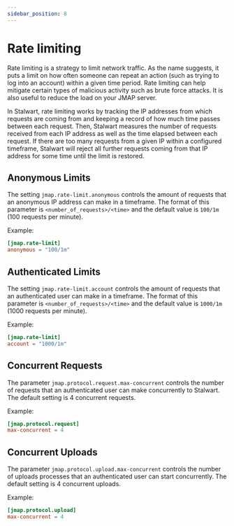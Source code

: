 ```yaml
---
sidebar_position: 8
---
```


# Rate limiting

Rate limiting is a strategy to limit network traffic. As the name suggests, it puts a limit on how often 
someone can repeat an action (such as trying to log into an account) within a given time period.
Rate limiting can help mitigate certain types of malicious activity such as brute force attacks. It is also 
useful to reduce the load on your JMAP server.

In Stalwart, rate limiting works by tracking the IP addresses from which requests are coming from and keeping
a record of how much time passes between each request. Then, Stalwart measures the number of requests received
from each IP address as well as the time elapsed between each request. If there are too many requests from a 
given IP within a configured timeframe, Stalwart will reject all further requests coming from that IP address 
for some time until the limit is restored.

## Anonymous Limits

The setting ``jmap.rate-limit.anonymous`` controls the amount of requests that an anonymous IP address can make
in a timeframe. The format of this parameter is ``<number_of_requests>/<time>``
and the default value is ``100/1m`` (100 requests per minute).

Example:

```toml
[jmap.rate-limit]
anonymous = "100/1m"
```

## Authenticated Limits

The setting ``jmap.rate-limit.account`` controls the amount of requests that an authenticated user can make
in a timeframe. The format of this parameter is ``<number_of_requests>/<time>``
and the default value is ``1000/1m`` (1000 requests per minute).

Example:

```toml
[jmap.rate-limit]
account = "1000/1m"
```

## Concurrent Requests

The parameter ``jmap.protocol.request.max-concurrent`` controls the number of requests that an
authenticated user can make concurrently to Stalwart. The default setting is 4 concurrent requests.

Example:

```toml
[jmap.protocol.request]
max-concurrent = 4
```

## Concurrent Uploads

The parameter ``jmap.protocol.upload.max-concurrent`` controls the number of uploads processes that an
authenticated user can start concurrently. The default setting is 4 concurrent uploads.

Example:

```toml
[jmap.protocol.upload]
max-concurrent = 4
```

